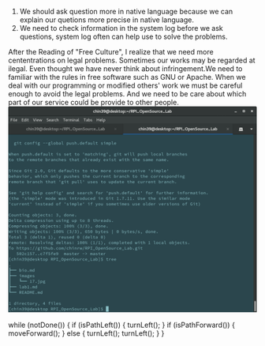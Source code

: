 

1. We should ask question more in native language because we can explain our quetions
more precise in native language.
2. We need to check information in the system log before we ask questions, system log often 
can help use to solve the problems.


After the Reading of "Free Culture", I realize that we need more cententrations on
legal problems. Sometimes our works may be regarded at ilegal. Even thought we have
never think about infringement.We need to familiar with the rules in free software
such as GNU or Apache. When we deal with our programming or modified others' work
we must be careful enough to avoid the legal problems. And we need to be care about
which part of our service could be provide to other people.
![tree](images/Screenshot.png)


while (notDone()) {
  if (isPathLeft()) {
    turnLeft();
  }
  if (isPathForward()) {
    moveForward();
  } else {
    turnLeft();
    turnLeft();
  }
}
